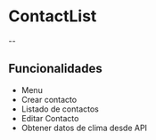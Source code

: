 # ContactList
--
## Funcionalidades
* Menu
* Crear contacto
* Listado de contactos
* Editar Contacto
* Obtener datos de clima desde API 
